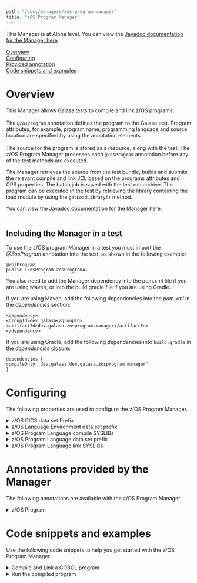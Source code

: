 ```yaml
---
path: "/docs/managers/zos-program-manager"
title: "zOS Program Manager"
---
```


This Manager is at Alpha level. You can view the <a href="https://javadoc.galasa.dev/index.html?overview-summary.html">Javadoc documentation for the Manager here</a>.<br>


[Overview](#overview)<br>
[Configuring](#configuring)<br>
[Provided annotation](#annotations)<br>
[Code snippets and examples](#codesnippets)<br>


# <a name="overview"></a>Overview
This Manager allows Galasa tests to compile and link z/OS programs.<br><br>  The <code>@ZosProgram</code> annotation defines the program to the Galasa test. Program attributes, for example, program name, programming language and source location are specified by using the annotation  elements. <br><br> The source for the program is stored as a resource, along with the test. The z/OS Program Manager processes  each <code>@ZosProgram</code> annotation before any of the test methods are executed. 

The Manager retrieves the source from the test bundle, builds and submits the relevant compile and link JCL based on  the programs attributes and CPS properties. The batch job is saved with the test run archive. The  program can be executed in the test by retrieving the library containing the load module by using  the <code>getLoadLibrary()</code> method.  

You can view the <a href="https://javadoc.galasa.dev/index.html?overview-summary.html" target="_blank" rel="noopener noreferrer">Javadoc documentation for the Manager here</a>. <br><br>

## <a name="dependencies"></a>Including the Manager in a test

To use the z/OS program Manager in a test you must import the _@ZosProgram_ annotation into the test, as shown in the following example: 

```
@ZosProgram
public IZosProgram zosProgramA;
```

You also need to add the Manager dependency into the pom.xml file if you are using Maven, or into the build.gradle file if you are using Gradle. 

If you are using Maven, add the following dependencies into the _pom.xml_ in the _dependencies_ section:

```
<dependency>
<groupId>dev.galasa</groupId>
<artifactId>dev.galasa.zosprogram.manager</artifactId>
</dependency>
```

If you are using Gradle, add the following dependencies into ```build.gradle``` in the _dependencies_ closure:

```
dependencies {
compileOnly 'dev.galasa:dev.galasa.zosprogram.manager'
}
```

# <a name="configuring"></a>Configuring

The following properties are used to configure the z/OS Program Manager.
 
<details>
<summary>z/OS CICS data set Prefix</summary>

| Property: | zOS CICS data set Prefix |
| --------------------------------------- | :------------------------------------- |
| Name: | zosprogram.cics.[imageid].dataset.prefix |
| Description: |  The prefix of the CICS z/OS data sets that contain load modules (SDFHLOAD) and source copybooks, macros, link SYSIN (SDFHC370, SDFHCOB, SDFHPL1, SDFHMAC, SDFHSAMP) that are used in program compile and link JCL. |
| Required:  | Yes, for CICS programs only. The property is not used in non CICS programs |
| Default value: | 'CICS' |
| Valid values: | A comma separated list of one or more valid z/OS data set prefixes |
| Examples: | <code>zosprogram.cics.MVSA.dataset.prefix=CICS</code><br> <code>zosprogram.cics.default.dataset.prefix=SYS1,CICS</code> |

</details>
 
<details>
<summary>z/OS Language Environment data set prefix</summary>

| Property: | zOS Language Environment data set prefix |
| --------------------------------------- | :------------------------------------- |
| Name: | zosprogram.le.[imageid].dataset.prefix |
| Description: | The prefix of the Language Environment z/OS data sets that contain load modules (SCEERUN, SCEERUN2) and source copybooks, macros, link SYSIN etc (SCEESAMP) that are used in program compile and link JCL. |
| Required:  | Yes |
| Default value: | 'CEE' |
| Valid values: | A comma separated list of one or more valid zOS data set prefixess |
| Examples: | <code>zosprogram.le.MVSA.dataset.prefix=CEE</code><br> <code>zosprogram.le.dataset.prefix=SYS1.LE,CEE</code> |

</details>
 
<details>
<summary>z/OS Program Language compile SYSLIBs</summary>

| Property: | zOS Program Language compile SYSLIBs |
| --------------------------------------- | :------------------------------------- |
| Name: | zosprogram.[language].[imageid].compile.syslibs |
| Description: | The site specific and language specific (COBOL, C, PL1, ASSEMBLER) custom z/OS data sets that contain source copybooks and macros that are used in the compile SYSLIB concatenation in the z/OS program compile and link JCL. |
| Required:  | No |
| Default value: | None |
| Valid values: | A comma separated list of one or more valid zOS data sets |
| Examples: | <code>zosprogram.cobol.MVSA.compile.syslibs=TEAM.COPYBOOK</code><br> <code>zosprogram.cobol.compile.syslibs=COMPANY.COPYBOOK,TEAM.COPYBOOK</code> |

</details>
 
<details>
<summary>z/OS Program Language data set prefix</summary>

| Property: | zOS Program Language data set prefix |
| --------------------------------------- | :------------------------------------- |
| Name: | zosprogram.[language].[imageid].dataset.prefix |
| Description: | The prefix of the language specific z/OS data sets that contain STEPLIB load modules that are used in program compile and link JCL, for example, in COBOL - SIGYCOMP, in C - SCCNCMP, in PL1 - SIBMZCMP |
| Required:  | An entry is required for each language used, for example, COBOL, C, PL1, ASSEMBLER |
| Default value: | None |
| Valid values: | A comma separated list of one or more valid zOS data set prefixes |
| Examples: | <code>zosprogram.cobol.MVSA.dataset.prefix=IGY.V6R3M0</code><br> <code>zosprogram.cobol.dataset.prefix=SYS1.COBOL,IGY.V6R3M0</code> |

</details>
 
<details>
<summary>z/OS Program Language link SYSLIBs</summary>

| Property: | zOS Program Language link SYSLIBs |
| --------------------------------------- | :------------------------------------- |
| Name: | zosprogram.[language].[imageid].link.syslibs |
| Description: | The site specific and language specific (COBOL, C, PL1, ASSEMBLER) custom z/OS data sets that contain load modules that are used in the link SYSLIB concatenation in the z/OS program compile and link JCL. |
| Required:  | No |
| Default value: | None |
| Valid values: | A comma separated list of zOS data sets |
| Examples: | <code>zosprogram.cobol.MVSA.link.syslibs=TEAM.LOADLIB</code><br> <code>zosprogram.cobol.link.syslibs=COMPANY.LOADLIB,TEAM.LOADLIB</code> |

</details>


# <a name="annotations"></a>Annotations provided by the Manager

The following annotations are available with the z/OS Program Manager
<details>
<summary>z/OS Program</summary>

| Annotation: | z/OS Program |
| --------------------------------------- | :------------------------------------- |
| Name: | @ZosProgram |
| Description: | The <code>@ZosProgram</code> annotation requests the z/OS Program Manager to Compile and Bind a program on a z/OS image.  The test can request multiple z/OS Program instances |
| Attribute: `name` |  The program name. Required. |
| Attribute: `location` |  Path to the location of the program source in the Galasa test bundle. This can be either the full path including the file name or the directory containing the source with the name specified in the name attribute with the extension specified in the language attribute. Optional. The default value is "resources". |
| Attribute: `language` |  The programming language. Required. See <a href="https://javadoc.galasa.dev/dev/galasa/zosprogram/ZosProgram.Language.html" target="_blank" rel="noopener noreferrer">ZosProgram.Language</a>. <br><br>  |
| Attribute: `cics` |  Is a CICS program and requires the CICS translator. Optional. The default value is false.|
| Attribute: `loadlib` |  The load module data set name. Optional. The default value is "".|
| Attribute: `imageTag` |  The <code>imageTag</code> is used to identify the z/OS image. Optional. The default value is "primary".|
| Attribute: `compile` |  Compile this zOS program. Optional. The default value is true.|
| Syntax: | @ZosImage(imageTag="A")<br> public IZosImage zosImageA;<br> @ZosProgram(imageTag="A")<br> public IZosProgram zosProgramA;<br></code> |
| Notes: | The <code>IZosProgram</code> interface has a number of methods to manage the z/OS Program. See <a href="https://javadoc.galasa.dev/dev/galasa/zosprogram/ZosProgram.html" target="_blank">ZosProgram</a> and <a href="https://javadoc.galasa.dev/dev/galasa/zosprogram/IZosProgram.html" target="_blank">IZosProgram</a> to find out more. |

</details>


# <a name="codesnippets"></a>Code snippets and examples

Use the following code snippets to help you get started with the z/OS Program Manager.
 
<details><summary>Compile and Link a COBOL program</summary>

The following snippet shows the code that is required to compile and link a *COBOL* program called *MYPROG* in a Galasa test:

```
@ZosProgram(name = "MYPROG",
        location = "source",
        language = Language.COBOL,
        imageTag = "A")
public IZosProgram myprog;
```

The program source is stored in a file named *MYPROG.cbl* in a folder named *source* in the test bundle resources folder. 
The manager builds the JCL to compile and link the source code and submits it on the zOS Image allocated in the *zosImageA* field.
</details>

<details><summary>Run the compiled program</summary>

The following snippet shows the code required to run the compiled program in a batch job:

```
@ZosImage(imageTag = "A")
public IZosImage image;

@ZosBatch(imageTag = "A")
public IZosBatch zosBatch;

...

StringBuilder jcl = new StringBuilder();
jcl.append("//STEP1   EXEC PGM=");
jcl.append(myprog.getName());
jcl.append("\n");
jcl.append("//STEPLIB DD DSN=");
jcl.append(myprog.getLoadlib().getName());
jcl.append(",DISP=SHR\n");
jcl.append("//SYSOUT  DD SYSOUT=*");
IZosBatchJob job = zosBatch.submitJob(jcl.toString(), null);
...
```

The manager created a load library for *MYPROG* because the *@ZosProgram* annotation did not specify one. The name of the library is obtained using the *getLoadlib()* method on the field so that it can be added to the *STEPLIB* in the JCL. 
</details>

